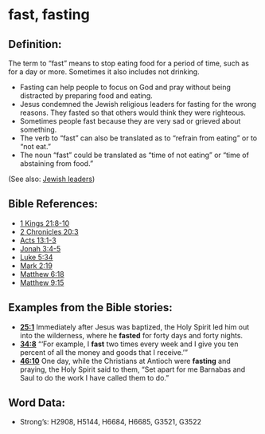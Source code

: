 # fast, fasting

## Definition:

The term to “fast” means to stop eating food for a period of time, such as for a day or more. Sometimes it also includes not drinking.

* Fasting can help people to focus on God and pray without being distracted by preparing food and eating.
* Jesus condemned the Jewish religious leaders for fasting for the wrong reasons. They fasted so that others would think they were righteous.
* Sometimes people fast because they are very sad or grieved about something.
* The verb to “fast” can also be translated as to “refrain from eating” or to “not eat.”
* The noun “fast” could be translated as “time of not eating” or “time of abstaining from food.”

(See also: [Jewish leaders](../other/jewishleaders.md))

## Bible References:

* [1 Kings 21:8-10](rc://en/tn/help/1ki/21/08)
* [2 Chronicles 20:3](rc://en/tn/help/2ch/20/03)
* [Acts 13:1-3](rc://en/tn/help/act/13/01)
* [Jonah 3:4-5](rc://en/tn/help/jon/03/04)
* [Luke 5:34](rc://en/tn/help/luk/05/34)
* [Mark 2:19](rc://en/tn/help/mrk/02/19)
* [Matthew 6:18](rc://en/tn/help/mat/06/18)
* [Matthew 9:15](rc://en/tn/help/mat/09/15)

## Examples from the Bible stories:

* __[25:1](rc://en/tn/help/obs/25/01)__ Immediately after Jesus was baptized, the Holy Spirit led him out into the wilderness, where he __fasted__ for forty days and forty nights.
* __[34:8](rc://en/tn/help/obs/34/08)__ “‘For example, I __fast__ two times every week and I give you ten percent of all the money and goods that I receive.’”
* __[46:10](rc://en/tn/help/obs/46/10)__ One day, while the Christians at Antioch were __fasting__ and praying, the Holy Spirit said to them, “Set apart for me Barnabas and Saul to do the work I have called them to do.”

## Word Data:

* Strong’s: H2908, H5144, H6684, H6685, G3521, G3522
